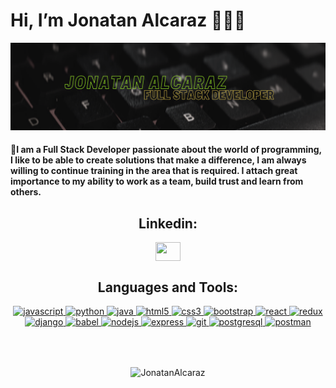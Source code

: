 # Hi, I’m Jonatan Alcaraz 👨🏻‍💻

<img src="./img/bannerr.png"/>

</br>

#### 🧑I am a **Full Stack Developer passionate about the world of programming**, I like to be able to create solutions that make a difference, I am always willing to continue training in the area that is required. I attach great importance to my ability to work as a team, build trust and learn from others.
<div align="center">
<h2> Linkedin:</h2> 

</div>
<div></div>
<p align="center">
<a href="https://www.linkedin.com/in/jonatanalcaraz" target="_blank"><img align="center" src="https://cdn.jsdelivr.net/npm/simple-icons@3.0.1/icons/linkedin.svg"  height="30" width="40" /></a>
</p>
<p align="center">
<h2 align="center">Languages and Tools:</h2>
<p align="center">  <a href="https://developer.mozilla.org/en-US/docs/Web/JavaScript" target="_blank"> <img src="https://upload.wikimedia.org/wikipedia/commons/thumb/9/99/Unofficial_JavaScript_logo_2.svg/1024px-Unofficial_JavaScript_logo_2.svg.png" alt="javascript" width="40" height="40"/> </a>
 <a href="https://www.python.org/" target="_blank"> <img src="https://www.python.org/static/community_logos/python-logo.png" alt="python" height="40"/> </a>
<a href="https://www.java.com/es/" target="_blank"> <img src="https://logos-download.com/wp-content/uploads/2016/10/Java_logo_icon.png" alt="java" width="90" /> </a>
<a href="https://www.w3.org/html/" target="_blank"> <img src="https://upload.wikimedia.org/wikipedia/commons/thumb/3/38/HTML5_Badge.svg/600px-HTML5_Badge.svg.png" alt="html5" width="40" height="40"/> </a>
<a href="https://www.w3schools.com/css/" target="_blank"> <img src="https://cdn4.iconfinder.com/data/icons/social-media-logos-6/512/121-css3-512.png" alt="css3" width="40" height="40"/> </a>
<a href="https://getbootstrap.com" target="_blank"> <img src="https://upload.wikimedia.org/wikipedia/commons/thumb/b/b2/Bootstrap_logo.svg/1024px-Bootstrap_logo.svg.png" alt="bootstrap" width="40" height="40"/> </a>
<a href="https://reactjs.org/" target="_blank"> <img src="https://seeklogo.com/images/R/react-logo-7B3CE81517-seeklogo.com.png" alt="react" width="40" height="40"/> </a>
<a href="https://redux.js.org" target="_blank"> <img src="https://seeklogo.com/images/R/redux-logo-9CA6836C12-seeklogo.com.png" alt="redux" width="40" height="40"/>
 <a href="https://www.djangoproject.com/" target="_blank"> <img src="https://static.djangoproject.com/img/logos/django-logo-negative.png" alt="django" height="40"/> </a>
<a href="https://babeljs.io/" target="_blank"> <img src="https://www.vectorlogo.zone/logos/babeljs/babeljs-icon.svg" alt="babel" width="40" height="40"/> </a>
<a href="https://nodejs.org" target="_blank"> <img src="https://cdn.pixabay.com/photo/2015/04/23/17/41/node-js-736399_960_720.png" alt="nodejs" height="40"/> </a>
<a href="https://expressjs.com" target="_blank"> <img src="https://i.cloudup.com/zfY6lL7eFa-3000x3000.png" alt="express" height="40"/> </a>
<a href="https://git-scm.com/" target="_blank"> <img src="https://www.vectorlogo.zone/logos/git-scm/git-scm-icon.svg" alt="git" width="40" height="40"/> </a>
<a href="https://www.postgresql.org" target="_blank"> <img src="https://upload.wikimedia.org/wikipedia/commons/thumb/2/29/Postgresql_elephant.svg/1200px-Postgresql_elephant.svg.png" alt="postgresql" width="40" height="40"/> </a>
<a href="https://postman.com" target="_blank"> <img src="https://www.vectorlogo.zone/logos/getpostman/getpostman-icon.svg" alt="postman" width="40" height="40"/> </a>
</p>
</br>
</br>
<div>
<p align="center"><img align="center" src="https://github-readme-stats.vercel.app/api/top-langs?username=JonatanAlcaraz&show_icons=true&theme=dark&locale=en&layout=compact" alt="JonatanAlcaraz" /></p>
</br></div></br>
